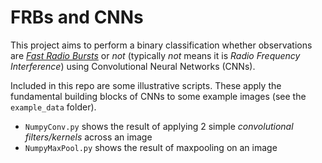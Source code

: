 # FRBs and CNNs

This project aims to perform a binary classification whether observations are [*Fast Radio Bursts*](https://arxiv.org/abs/1904.07947) or *not* (typically *not* means it is *Radio Frequency Interference*) using Convolutional Neural Networks (CNNs).

Included in this repo are some illustrative scripts. These apply the fundamental building blocks of CNNs to some example images (see the `example_data` folder).

- `NumpyConv.py` shows the result of applying 2 simple *convolutional filters/kernels* across an image
- `NumpyMaxPool.py` shows the result of maxpooling on an image